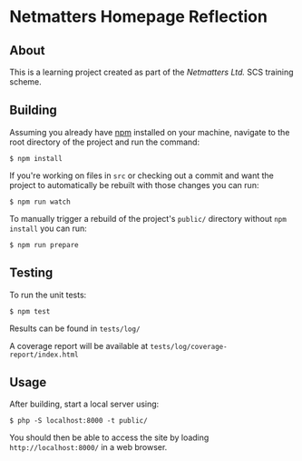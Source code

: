 # Netmatters Homepage Reflection

## About
This is a learning project created as part of the *Netmatters Ltd.* SCS training scheme.

## Building
Assuming you already have [npm](https://www.npmjs.com/get-npm) installed on your machine, navigate to the root directory of the project and run the command:
```
$ npm install
```

If you're working on files in `src` or checking out a commit and want the project to automatically be rebuilt with those changes you can run:
```
$ npm run watch
```

To manually trigger a rebuild of the project's `public/` directory without `npm install` you can run:
```
$ npm run prepare
```

## Testing
To run the unit tests:
```
$ npm test
```

Results can be found in `tests/log/`

A coverage report will be available at `tests/log/coverage-report/index.html`

## Usage
After building, start a local server using:
```
$ php -S localhost:8000 -t public/
```

You should then be able to access the site by loading `http://localhost:8000/` in a web browser.
